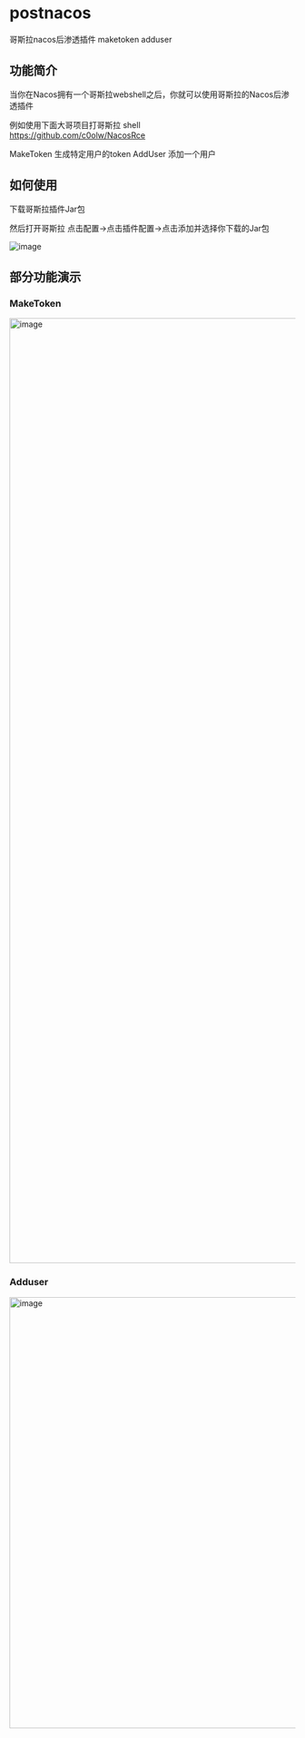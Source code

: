 # postnacos
哥斯拉nacos后渗透插件 maketoken adduser


## 功能简介

当你在Nacos拥有一个哥斯拉webshell之后，你就可以使用哥斯拉的Nacos后渗透插件

例如使用下面大哥项目打哥斯拉 shell  
https://github.com/c0olw/NacosRce

MakeToken
生成特定用户的token
AddUser
添加一个用户


## 如何使用
下载哥斯拉插件Jar包

然后打开哥斯拉 点击配置->点击插件配置->点击添加并选择你下载的Jar包

![image](https://github.com/pap1rman/postnacos/assets/26729456/61bba11c-1bc0-47c0-a532-7fcc9d681aec)


## 部分功能演示


### MakeToken
<img width="1666" alt="image" src="https://github.com/pap1rman/postnacos/assets/26729456/60089b8d-fa3d-4584-bc16-90dc5423d486">


### Adduser
<img width="760" alt="image" src="https://github.com/pap1rman/postnacos/assets/26729456/2a110b94-4ff7-4c09-a456-6d090f10ac3f">
